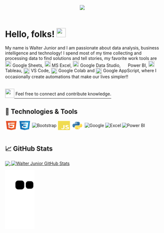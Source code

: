<header>
  <a href="https://www.linkedin.com/in/walter-nakagawa-junior/"><img src="https://media-exp2.licdn.com/dms/image/C4D16AQFlx_l_pmDB9Q/profile-displaybackgroundimage-shrink_350_1400/0/1656174142496?e=1662595200&v=beta&t=RNshYgLLWQbA_MJuzYfKZj-V9qPbkrZwi95z5r6oPxk"/></a>
</header>

# Hello, folks! <img src="https://user-images.githubusercontent.com/108988994/178113111-cd31e505-21ea-473c-a754-3df44dc249df.gif" width="30px" height="30px" />

<div>My name is Walter Junior and I am passionate about data analysis, business intelligence and technology! I spend most of my time collecting and processing data to find solutions and tell stories, my favorite work tools are <img src="https://user-images.githubusercontent.com/108988994/182220728-af6c5f18-8317-4026-acaf-b64c4c12a98e.svg" width="20px" height="20px" /> Google Sheets, <img src="https://user-images.githubusercontent.com/108988994/182211781-3db5e6c5-e66e-4391-a9ba-625300c10c1f.svg" width="20px" height="20px" /> MS Excel, <img src="https://user-images.githubusercontent.com/108988994/182221089-1df43490-b10b-485f-9d9c-7841645af5e7.svg" width="20px" height="20px" /> Google Data Studio, <img align="top" height="20" width="16" src="https://user-images.githubusercontent.com/108988994/182211805-ac7ca4ff-f59f-43ab-a093-c30dee2f8e8a.png"> Power BI, <img src="https://user-images.githubusercontent.com/108988994/182221356-a366d521-77ce-4fee-8d49-38845ddc44dd.svg" width="20px" height="20px" /> Tableau, <img src="https://user-images.githubusercontent.com/108988994/182221365-670020f3-43a4-4be3-bfc1-6d9a33db6a5e.svg" align="center" width="20px" height="20px" /> VS Code, <img src="https://user-images.githubusercontent.com/108988994/182221635-946b5214-ea07-4fde-b752-fe0a44094834.svg" align="center" width="20px" height="20px" /> Google Colab and <img src="https://user-images.githubusercontent.com/108988994/182221643-f64ef141-5ee9-49c2-99ec-098499f572a9.svg" align="center" width="20px" height="20px" /> Google AppScript, where I occasionally create automations that make our lives simpler!!</div><br>

<a style="color: fff" href="https://www.linkedin.com/in/walter-nakagawa-junior/"><img src="https://user-images.githubusercontent.com/108988994/182219280-fe830a26-43d3-46ae-8e61-30c5ece101d1.svg" width="30px" height="30px"/> <span style="vertical-align: 8px;"> Feel free to connect and contribute knowledge.</span></a>

## 🔧 Technologies & Tools

<div style="display: inline_block">
  <img align="center" alt="HTML" height="30" width="40" src="https://raw.githubusercontent.com/devicons/devicon/master/icons/html5/html5-original.svg">
  <img align="center" alt="CSS" height="30" width="40" src="https://raw.githubusercontent.com/devicons/devicon/master/icons/css3/css3-original.svg">
  <img align="center" alt="Bootstrap" height="30" width="40" src="https://raw.githubusercontent.com/jmnote/z-icons/master/svg/bootstrap.svg">
  <img align="center" alt="JavaScript" height="30" width="40" src="https://raw.githubusercontent.com/devicons/devicon/master/icons/javascript/javascript-plain.svg">
  <img align="center" alt="Python" height="30" width="40" src="https://raw.githubusercontent.com/devicons/devicon/master/icons/python/python-original.svg">
  <img align="center" alt="Google" height="30" width="40" src="https://raw.githubusercontent.com/jmnote/z-icons/master/svg/google.svg">
<img align="center" alt="Excel" height="30" width="40" src="https://user-images.githubusercontent.com/108988994/182211781-3db5e6c5-e66e-4391-a9ba-625300c10c1f.svg">
<img align="center" alt="Power BI" height="30" width="26" src="https://user-images.githubusercontent.com/108988994/182211805-ac7ca4ff-f59f-43ab-a093-c30dee2f8e8a.png">
</div><br>

## &#x1f4c8; GitHub Stats

<a href="https://github.com/walternakajunior/walternakajunior">
  <img align="center" src="https://github-readme-stats.vercel.app/api/top-langs/?username=walternakajunior&title_color=ffffff&text_color=c9cacc&icon_color=2bbc8a&bg_color=1d1f21&langs_count=3" />
</a>
<a href="https://github.com/walternakajunior/walternakajunior">
  <img align="center" src="https://github-readme-stats.vercel.app/api?username=walternakajunior&show_icons=true&line_height=27&count_private=true&title_color=ffffff&text_color=c9cacc&icon_color=2bbc8a&bg_color=1d1f21" alt="Walter Junior GitHub Stats" />
</a>

<div> 
 
  ![Snake animation](https://github.com/rafaballerini/rafaballerini/blob/output/github-contribution-grid-snake.svg)
 
</div>
